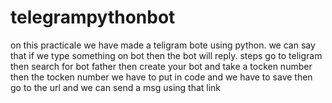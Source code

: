 # telegrampythonbot
on this practicale we have made a teligram bote using python.
we can say that if we type something on bot then the bot will reply.
steps
go to teligram 
then search for bot father
then create your bot and take a tocken number 
then the tocken number we have to put in code and we have to save 
then go to the url and we can send a msg using that link 
